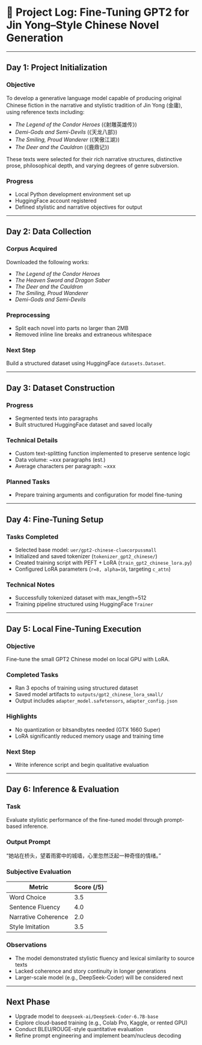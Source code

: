 # 📓 Project Log: Fine-Tuning GPT2 for Jin Yong–Style Chinese Novel Generation

---

## Day 1: Project Initialization

### Objective
To develop a generative language model capable of producing original Chinese fiction in the narrative and stylistic tradition of Jin Yong (金庸), using reference texts including:

- *The Legend of the Condor Heroes* (《射雕英雄传》)
- *Demi-Gods and Semi-Devils* (《天龙八部》)
- *The Smiling, Proud Wanderer* (《笑傲江湖》)
- *The Deer and the Cauldron* (《鹿鼎记》)

These texts were selected for their rich narrative structures, distinctive prose, philosophical depth, and varying degrees of genre subversion.

### Progress
- Local Python development environment set up
- HuggingFace account registered
- Defined stylistic and narrative objectives for output

---

## Day 2: Data Collection

### Corpus Acquired
Downloaded the following works:

- *The Legend of the Condor Heroes*
- *The Heaven Sword and Dragon Saber*
- *The Deer and the Cauldron*
- *The Smiling, Proud Wanderer*
- *Demi-Gods and Semi-Devils*

### Preprocessing
- Split each novel into parts no larger than 2MB
- Removed inline line breaks and extraneous whitespace

### Next Step
Build a structured dataset using HuggingFace `datasets.Dataset`.

---

## Day 3: Dataset Construction

### Progress
- Segmented texts into paragraphs
- Built structured HuggingFace dataset and saved locally

### Technical Details
- Custom text-splitting function implemented to preserve sentence logic
- Data volume: ~xxx paragraphs (est.)
- Average characters per paragraph: ~xxx

### Planned Tasks
- Prepare training arguments and configuration for model fine-tuning

---

## Day 4: Fine-Tuning Setup

### Tasks Completed
- Selected base model: `uer/gpt2-chinese-cluecorpussmall`
- Initialized and saved tokenizer (`tokenizer_gpt2_chinese/`)
- Created training script with PEFT + LoRA (`train_gpt2_chinese_lora.py`)
- Configured LoRA parameters (`r=8, alpha=16`, targeting `c_attn`)

### Technical Notes
- Successfully tokenized dataset with max_length=512
- Training pipeline structured using HuggingFace `Trainer`

---

## Day 5: Local Fine-Tuning Execution

### Objective
Fine-tune the small GPT2 Chinese model on local GPU with LoRA.

### Completed Tasks
- Ran 3 epochs of training using structured dataset
- Saved model artifacts to `outputs/gpt2_chinese_lora_small/`
- Output includes `adapter_model.safetensors`, `adapter_config.json`

### Highlights
- No quantization or bitsandbytes needed (GTX 1660 Super)
- LoRA significantly reduced memory usage and training time

### Next Step
- Write inference script and begin qualitative evaluation

---

## Day 6: Inference & Evaluation

### Task
Evaluate stylistic performance of the fine-tuned model through prompt-based inference.

### Output Prompt
“她站在桥头，望着雨雾中的城墙，心里忽然泛起一种奇怪的情绪。”

### Subjective Evaluation

| Metric               | Score (/5) |
|----------------------|------------|
| Word Choice          | 3.5        |
| Sentence Fluency     | 4.0        |
| Narrative Coherence  | 2.0        |
| Style Imitation      | 3.5        |

### Observations
- The model demonstrated stylistic fluency and lexical similarity to source texts
- Lacked coherence and story continuity in longer generations
- Larger-scale model (e.g., DeepSeek-Coder) will be considered next

---

## Next Phase
- Upgrade model to `deepseek-ai/DeepSeek-Coder-6.7B-base`
- Explore cloud-based training (e.g., Colab Pro, Kaggle, or rented GPU)
- Conduct BLEU/ROUGE-style quantitative evaluation
- Refine prompt engineering and implement beam/nucleus decoding


